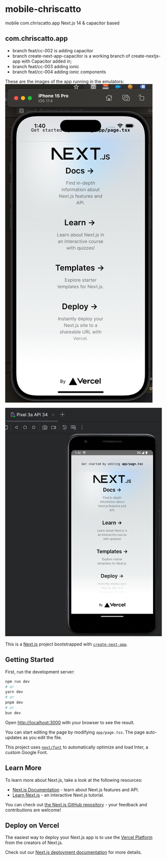 # mobile-chriscatto
mobile com.chriscatto.app Next.js 14 &amp; capacitor based

## com.chriscatto.app

* branch feat/cc-002 is adding capacitor
* branch create-next-app-capacitor is a working branch of create-nextjs-app with Capacitor added in;
* branch feat/cc-003 adding ionic 
* branch feat/cc-004 adding ionic components

These are the images of the app running in the emulators:
![ChrisCatto.com NextJS Mobile Capacitor Ios Screenshot](https://github.com/ccatto/media-files/blob/main/NextJS/ChrisCatto-NextJS-Mobile-Capacitor-IOS-ScreenShot.png?raw=true)

![ChrisCatto.com NextJS Mobile Capacitor Android Screenshot](https://github.com/ccatto/media-files/blob/main/NextJS/ChrisCatto-NextJS-Mobile-Capacitor-Android-ScreenShot.png.png?raw=true)


This is a [Next.js](https://nextjs.org/) project bootstrapped with [`create-next-app`](https://github.com/vercel/next.js/tree/canary/packages/create-next-app).

## Getting Started

First, run the development server:

```bash
npm run dev
# or
yarn dev
# or
pnpm dev
# or
bun dev
```

Open [http://localhost:3000](http://localhost:3000) with your browser to see the result.

You can start editing the page by modifying `app/page.tsx`. The page auto-updates as you edit the file.

This project uses [`next/font`](https://nextjs.org/docs/basic-features/font-optimization) to automatically optimize and load Inter, a custom Google Font.

## Learn More

To learn more about Next.js, take a look at the following resources:

- [Next.js Documentation](https://nextjs.org/docs) - learn about Next.js features and API.
- [Learn Next.js](https://nextjs.org/learn) - an interactive Next.js tutorial.

You can check out [the Next.js GitHub repository](https://github.com/vercel/next.js/) - your feedback and contributions are welcome!

## Deploy on Vercel

The easiest way to deploy your Next.js app is to use the [Vercel Platform](https://vercel.com/new?utm_medium=default-template&filter=next.js&utm_source=create-next-app&utm_campaign=create-next-app-readme) from the creators of Next.js.

Check out our [Next.js deployment documentation](https://nextjs.org/docs/deployment) for more details.
